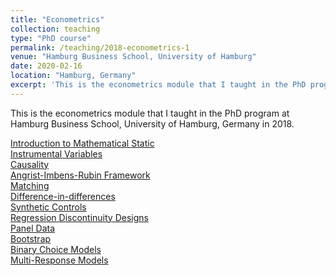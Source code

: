 ```yaml
---
title: "Econometrics"
collection: teaching
type: "PhD course"
permalink: /teaching/2018-econometrics-1
venue: "Hamburg Business School, University of Hamburg"
date: 2020-02-16
location: "Hamburg, Germany"
excerpt: 'This is the econometrics module that I taught in the PhD program at Hamburg Business School, University of Hamburg, Germany in 2018.'
---
```


This is the econometrics module that I taught in the PhD program at Hamburg Business School, University of Hamburg, Germany in 2018.

[Introduction to Mathematical Static](/assets/bcb45c_00d5fa33ead94e4296defd51872a40b4.pdf)<br />
[Instrumental Variables](/assets/bcb45c_333497595afa4f0bb908c300bee0c795.pdf)<br />
[Causality](/assets/bcb45c_3a07c878b9f74cde902b1ca58bd4194f.pdf)<br />
[Angrist-Imbens-Rubin Framework](/assets/bcb45c_5fe385b21bcf479984644948b8d4bdb4.pdf)<br />
[Matching](/assets/bcb45c_3fd8ced3c19d4b829ddb3a016290b9d3.pdf)<br />
[Difference-in-differences](/assets/bcb45c_4526685377e54a94a3155d47f5526897.pdf)<br />
[Synthetic Controls](/assets/bcb45c_26868b360a654540b3cea3372710b76e.pdf)<br />
[Regression Discontinuity Designs](/assets/bcb45c_f93e21e6c49942aca719d2ee27072016.pdf)<br />
[Panel Data](/assets/bcb45c_883c4547b3894867b4ec644e09834f31.pdf)<br />
[Bootstrap](/assets/bcb45c_fd5759a0802b4e5fa69d1f2660f2c54a.pdf)<br />
[Binary Choice Models](/assets/bcb45c_67329f51dc23438287e93b7e0237cffa.pdf)<br />
[Multi-Response Models](/assets/bcb45c_ad07024ff34c4e95836b21503daae2df.pdf)<br />
